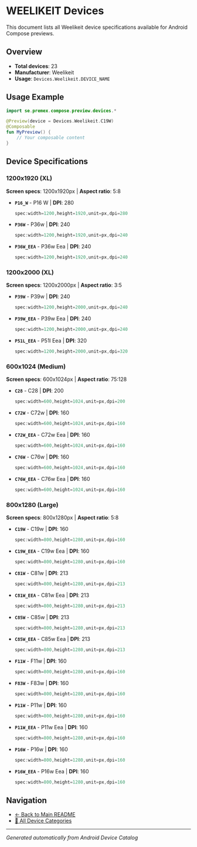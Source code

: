 # WEELIKEIT Devices

This document lists all Weelikeit device specifications available for Android Compose previews.

## Overview

- **Total devices**: 23
- **Manufacturer**: Weelikeit
- **Usage**: `Devices.Weelikeit.DEVICE_NAME`

## Usage Example

```kotlin
import se.premex.compose.preview.devices.*

@Preview(device = Devices.Weelikeit.C19W)
@Composable
fun MyPreview() {
    // Your composable content
}
```

## Device Specifications

### 1200x1920 (XL)

**Screen specs**: 1200x1920px | **Aspect ratio**: 5:8

- **`P16_W`** - P16 W | **DPI**: 280
  ```kotlin
  spec:width=1200,height=1920,unit=px,dpi=280
  ```

- **`P36W`** - P36w | **DPI**: 240
  ```kotlin
  spec:width=1200,height=1920,unit=px,dpi=240
  ```

- **`P36W_EEA`** - P36w Eea | **DPI**: 240
  ```kotlin
  spec:width=1200,height=1920,unit=px,dpi=240
  ```

### 1200x2000 (XL)

**Screen specs**: 1200x2000px | **Aspect ratio**: 3:5

- **`P39W`** - P39w | **DPI**: 240
  ```kotlin
  spec:width=1200,height=2000,unit=px,dpi=240
  ```

- **`P39W_EEA`** - P39w Eea | **DPI**: 240
  ```kotlin
  spec:width=1200,height=2000,unit=px,dpi=240
  ```

- **`P51L_EEA`** - P51l Eea | **DPI**: 320
  ```kotlin
  spec:width=1200,height=2000,unit=px,dpi=320
  ```

### 600x1024 (Medium)

**Screen specs**: 600x1024px | **Aspect ratio**: 75:128

- **`C28`** - C28 | **DPI**: 200
  ```kotlin
  spec:width=600,height=1024,unit=px,dpi=200
  ```

- **`C72W`** - C72w | **DPI**: 160
  ```kotlin
  spec:width=600,height=1024,unit=px,dpi=160
  ```

- **`C72W_EEA`** - C72w Eea | **DPI**: 160
  ```kotlin
  spec:width=600,height=1024,unit=px,dpi=160
  ```

- **`C76W`** - C76w | **DPI**: 160
  ```kotlin
  spec:width=600,height=1024,unit=px,dpi=160
  ```

- **`C76W_EEA`** - C76w Eea | **DPI**: 160
  ```kotlin
  spec:width=600,height=1024,unit=px,dpi=160
  ```

### 800x1280 (Large)

**Screen specs**: 800x1280px | **Aspect ratio**: 5:8

- **`C19W`** - C19w | **DPI**: 160
  ```kotlin
  spec:width=800,height=1280,unit=px,dpi=160
  ```

- **`C19W_EEA`** - C19w Eea | **DPI**: 160
  ```kotlin
  spec:width=800,height=1280,unit=px,dpi=160
  ```

- **`C81W`** - C81w | **DPI**: 213
  ```kotlin
  spec:width=800,height=1280,unit=px,dpi=213
  ```

- **`C81W_EEA`** - C81w Eea | **DPI**: 213
  ```kotlin
  spec:width=800,height=1280,unit=px,dpi=213
  ```

- **`C85W`** - C85w | **DPI**: 213
  ```kotlin
  spec:width=800,height=1280,unit=px,dpi=213
  ```

- **`C85W_EEA`** - C85w Eea | **DPI**: 213
  ```kotlin
  spec:width=800,height=1280,unit=px,dpi=213
  ```

- **`F11W`** - F11w | **DPI**: 160
  ```kotlin
  spec:width=800,height=1280,unit=px,dpi=160
  ```

- **`F83W`** - F83w | **DPI**: 160
  ```kotlin
  spec:width=800,height=1280,unit=px,dpi=160
  ```

- **`P11W`** - P11w | **DPI**: 160
  ```kotlin
  spec:width=800,height=1280,unit=px,dpi=160
  ```

- **`P11W_EEA`** - P11w Eea | **DPI**: 160
  ```kotlin
  spec:width=800,height=1280,unit=px,dpi=160
  ```

- **`P16W`** - P16w | **DPI**: 160
  ```kotlin
  spec:width=800,height=1280,unit=px,dpi=160
  ```

- **`P16W_EEA`** - P16w Eea | **DPI**: 160
  ```kotlin
  spec:width=800,height=1280,unit=px,dpi=160
  ```

## Navigation

- [← Back to Main README](../../README.md)
- [📱 All Device Categories](../README.md)

---
*Generated automatically from Android Device Catalog*
